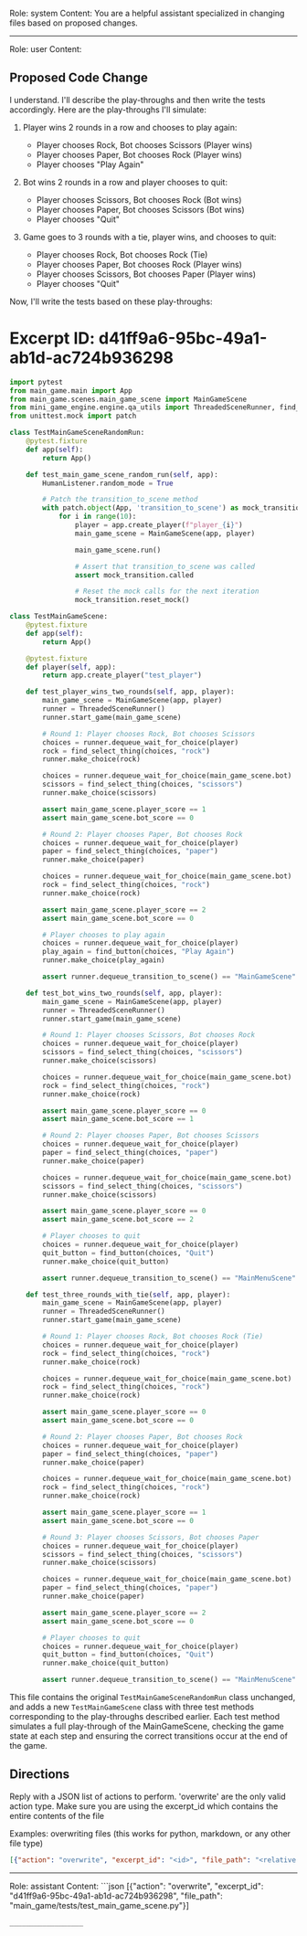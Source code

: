 Role: system
Content: You are a helpful assistant specialized in changing files based on proposed changes.
__________________
Role: user
Content: 
## Proposed Code Change
I understand. I'll describe the play-throughs and then write the tests accordingly. Here are the play-throughs I'll simulate:

1. Player wins 2 rounds in a row and chooses to play again:
   - Player chooses Rock, Bot chooses Scissors (Player wins)
   - Player chooses Paper, Bot chooses Rock (Player wins)
   - Player chooses "Play Again"

2. Bot wins 2 rounds in a row and player chooses to quit:
   - Player chooses Scissors, Bot chooses Rock (Bot wins)
   - Player chooses Paper, Bot chooses Scissors (Bot wins)
   - Player chooses "Quit"

3. Game goes to 3 rounds with a tie, player wins, and chooses to quit:
   - Player chooses Rock, Bot chooses Rock (Tie)
   - Player chooses Paper, Bot chooses Rock (Player wins)
   - Player chooses Scissors, Bot chooses Paper (Player wins)
   - Player chooses "Quit"

Now, I'll write the tests based on these play-throughs:

# Excerpt ID: d41ff9a6-95bc-49a1-ab1d-ac724b936298
```python main_game/tests/test_main_game_scene.py
import pytest
from main_game.main import App
from main_game.scenes.main_game_scene import MainGameScene
from mini_game_engine.engine.qa_utils import ThreadedSceneRunner, find_select_thing, find_button
from unittest.mock import patch

class TestMainGameSceneRandomRun:
    @pytest.fixture
    def app(self):
        return App()

    def test_main_game_scene_random_run(self, app):
        HumanListener.random_mode = True

        # Patch the transition_to_scene method
        with patch.object(App, 'transition_to_scene') as mock_transition:
            for i in range(10):
                player = app.create_player(f"player_{i}")
                main_game_scene = MainGameScene(app, player)

                main_game_scene.run()

                # Assert that transition_to_scene was called
                assert mock_transition.called

                # Reset the mock calls for the next iteration
                mock_transition.reset_mock()

class TestMainGameScene:
    @pytest.fixture
    def app(self):
        return App()

    @pytest.fixture
    def player(self, app):
        return app.create_player("test_player")

    def test_player_wins_two_rounds(self, app, player):
        main_game_scene = MainGameScene(app, player)
        runner = ThreadedSceneRunner()
        runner.start_game(main_game_scene)

        # Round 1: Player chooses Rock, Bot chooses Scissors
        choices = runner.dequeue_wait_for_choice(player)
        rock = find_select_thing(choices, "rock")
        runner.make_choice(rock)

        choices = runner.dequeue_wait_for_choice(main_game_scene.bot)
        scissors = find_select_thing(choices, "scissors")
        runner.make_choice(scissors)

        assert main_game_scene.player_score == 1
        assert main_game_scene.bot_score == 0

        # Round 2: Player chooses Paper, Bot chooses Rock
        choices = runner.dequeue_wait_for_choice(player)
        paper = find_select_thing(choices, "paper")
        runner.make_choice(paper)

        choices = runner.dequeue_wait_for_choice(main_game_scene.bot)
        rock = find_select_thing(choices, "rock")
        runner.make_choice(rock)

        assert main_game_scene.player_score == 2
        assert main_game_scene.bot_score == 0

        # Player chooses to play again
        choices = runner.dequeue_wait_for_choice(player)
        play_again = find_button(choices, "Play Again")
        runner.make_choice(play_again)

        assert runner.dequeue_transition_to_scene() == "MainGameScene"

    def test_bot_wins_two_rounds(self, app, player):
        main_game_scene = MainGameScene(app, player)
        runner = ThreadedSceneRunner()
        runner.start_game(main_game_scene)

        # Round 1: Player chooses Scissors, Bot chooses Rock
        choices = runner.dequeue_wait_for_choice(player)
        scissors = find_select_thing(choices, "scissors")
        runner.make_choice(scissors)

        choices = runner.dequeue_wait_for_choice(main_game_scene.bot)
        rock = find_select_thing(choices, "rock")
        runner.make_choice(rock)

        assert main_game_scene.player_score == 0
        assert main_game_scene.bot_score == 1

        # Round 2: Player chooses Paper, Bot chooses Scissors
        choices = runner.dequeue_wait_for_choice(player)
        paper = find_select_thing(choices, "paper")
        runner.make_choice(paper)

        choices = runner.dequeue_wait_for_choice(main_game_scene.bot)
        scissors = find_select_thing(choices, "scissors")
        runner.make_choice(scissors)

        assert main_game_scene.player_score == 0
        assert main_game_scene.bot_score == 2

        # Player chooses to quit
        choices = runner.dequeue_wait_for_choice(player)
        quit_button = find_button(choices, "Quit")
        runner.make_choice(quit_button)

        assert runner.dequeue_transition_to_scene() == "MainMenuScene"

    def test_three_rounds_with_tie(self, app, player):
        main_game_scene = MainGameScene(app, player)
        runner = ThreadedSceneRunner()
        runner.start_game(main_game_scene)

        # Round 1: Player chooses Rock, Bot chooses Rock (Tie)
        choices = runner.dequeue_wait_for_choice(player)
        rock = find_select_thing(choices, "rock")
        runner.make_choice(rock)

        choices = runner.dequeue_wait_for_choice(main_game_scene.bot)
        rock = find_select_thing(choices, "rock")
        runner.make_choice(rock)

        assert main_game_scene.player_score == 0
        assert main_game_scene.bot_score == 0

        # Round 2: Player chooses Paper, Bot chooses Rock
        choices = runner.dequeue_wait_for_choice(player)
        paper = find_select_thing(choices, "paper")
        runner.make_choice(paper)

        choices = runner.dequeue_wait_for_choice(main_game_scene.bot)
        rock = find_select_thing(choices, "rock")
        runner.make_choice(rock)

        assert main_game_scene.player_score == 1
        assert main_game_scene.bot_score == 0

        # Round 3: Player chooses Scissors, Bot chooses Paper
        choices = runner.dequeue_wait_for_choice(player)
        scissors = find_select_thing(choices, "scissors")
        runner.make_choice(scissors)

        choices = runner.dequeue_wait_for_choice(main_game_scene.bot)
        paper = find_select_thing(choices, "paper")
        runner.make_choice(paper)

        assert main_game_scene.player_score == 2
        assert main_game_scene.bot_score == 0

        # Player chooses to quit
        choices = runner.dequeue_wait_for_choice(player)
        quit_button = find_button(choices, "Quit")
        runner.make_choice(quit_button)

        assert runner.dequeue_transition_to_scene() == "MainMenuScene"
```

This file contains the original `TestMainGameSceneRandomRun` class unchanged, and adds a new `TestMainGameScene` class with three test methods corresponding to the play-throughs described earlier. Each test method simulates a full play-through of the MainGameScene, checking the game state at each step and ensuring the correct transitions occur at the end of the game.

## Directions
Reply with a JSON list of actions to perform. 'overwrite' are the only valid action type. 
Make sure you are using the excerpt_id which contains the entire contents of the file

Examples:
overwriting files (this works for python, markdown, or any other file type)
```json output_example1
[{"action": "overwrite", "excerpt_id": "<id>", "file_path": "<relative file path>"}]
```

__________________
Role: assistant
Content: ```json
[{"action": "overwrite", "excerpt_id": "d41ff9a6-95bc-49a1-ab1d-ac724b936298", "file_path": "main_game/tests/test_main_game_scene.py"}]
```
__________________
